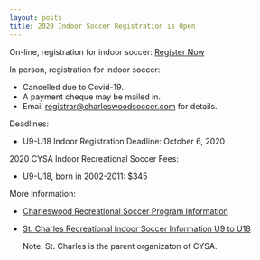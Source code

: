 ```yaml
---
layout: posts
title: 2020 Indoor Soccer Registration is Open
---
```

On-line, registration for indoor soccer:  [Register Now](http://www.cysawinnipeg.com/members)  
  
In person, registration for indoor soccer:
+ Cancelled due to Covid-19.
+ A payment cheque may be mailed in.
+ Email <registrar@charleswoodsoccer.com> for details.

Deadlines:  
* U9-U18 Indoor Registration Deadline: October 6, 2020
  
2020 CYSA Indoor Recreational Soccer Fees:  
* U9-U18, born in 2002-2011: $345  

More information:  

*  [Charleswood Recreational Soccer Program Information](https://charleswoodsoccer.com/programs/indoor-rec.html)
*  [St. Charles Recreational Indoor Soccer Information U9 to U18](http://www.stcharles-soccer.com/index.php?src=gendocs&ref=Indoor%20Recreational%20information%20page&category=Main)

   Note: St. Charles is the parent organizaton of CYSA.

